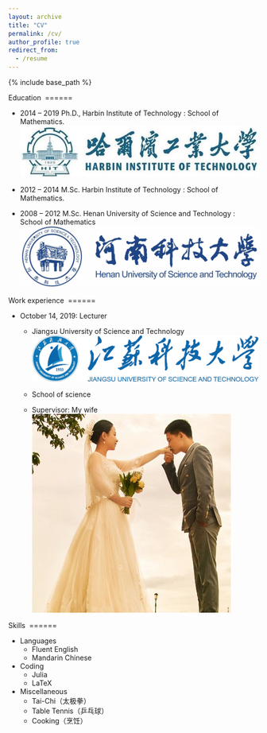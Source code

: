 ```yaml
---
layout: archive 
title: "CV" 
permalink: /cv/ 
author_profile: true 
redirect_from: 
  - /resume 
---
```


{% include base_path %} 

Education 
====== 
* 2014 – 2019 Ph.D., Harbin Institute of Technology : School of Mathematics.  <br/><img src='/images/hit.jpg'>

* 2012 – 2014 M.Sc. Harbin Institute of Technology : School of Mathematics.

* 2008 – 2012 M.Sc. Henan University of Science and Technology : School of Mathematics <br/><img src='/images/haust.jpg'>


Work experience 
====== 
* October 14, 2019: Lecturer 
  * Jiangsu University of Science and Technology <br/><img src='/images/justlogo.png'>

  * School of science 
  * Supervisor: My wife <br/><img src='/images/aijunly.jpg'>

  
Skills 
====== 

* Languages
    * Fluent English
    * Mandarin Chinese
* Coding
    * Julia
    * LaTeX
* Miscellaneous
    * Tai-Chi（太极拳）
    * Table Tennis（乒乓球）
    * Cooking（烹饪）
